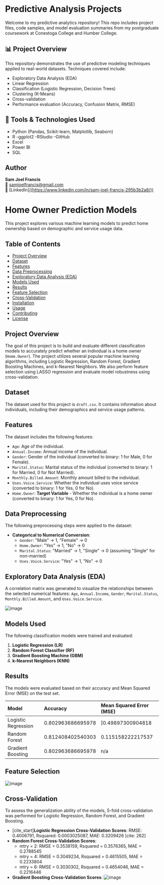 # Predictive Analysis Projects

Welcome to my predictive analytics repository! This repo includes project files, code samples, and model evaluation summaries from my postgraduate coursework at Conestoga College and Humber College.

## 📊 Project Overview

This repository demonstrates the use of predictive modeling techniques applied to real-world datasets. Techniques covered include:
- Exploratory Data Analysis (EDA)
- Linear Regression
- Classification (Logistic Regression, Decision Trees)
- Clustering (K-Means)
- Cross-validation
- Performance evaluation (Accuracy, Confusion Matrix, RMSE)

## 🧪 Tools & Technologies Used
- Python (Pandas, Scikit-learn, Matplotlib, Seaborn)
- R
-ggplot2
-RStudio
-GitHub
- Excel
- Power BI
- SQL

## Author
**Sam Joel Francis**  
📧 samjoelfrancis@gmail.com  
🔗 [LinkedIn][((https://www.linkedin.com/in/sam-joel-francis-295b3b2a8/))  ](https://www.linkedin.com/in/sam-joel-francis-295b3b2a8/)


# Home Owner Prediction Models

This project explores various machine learning models to predict home ownership based on demographic and service usage data.

## Table of Contents

- [Project Overview](#project-overview)
- [Dataset](#dataset)
- [Features](#features)
- [Data Preprocessing](#data-preprocessing)
- [Exploratory Data Analysis (EDA)](#exploratory-data-analysis-eda)
- [Models Used](#models-used)
- [Results](#results)
- [Feature Selection](#feature-selection)
- [Cross-Validation](#cross-validation)
- [Installation](#installation)
- [Usage](#usage)
- [Contributing](#contributing)
- [License](#license)

## Project Overview

The goal of this project is to build and evaluate different classification models to accurately predict whether an individual is a home owner (`Home.Owner`). The project utilizes several popular machine learning algorithms, including Logistic Regression, Random Forest, Gradient Boosting Machines, and k-Nearest Neighbors. We also perform feature selection using LASSO regression and evaluate model robustness using cross-validation.

## Dataset

The dataset used for this project is `draft.csv`. It contains information about individuals, including their demographics and service usage patterns.

## Features

The dataset includes the following features:

- `Age`: Age of the individual.
- `Annual.Income`: Annual income of the individual.
- `Gender`: Gender of the individual (converted to binary: 1 for Male, 0 for Female).
- `Marital.Status`: Marital status of the individual (converted to binary: 1 for Married, 0 for Not Married).
- `Monthly.Billed.Amount`: Monthly amount billed to the individual.
- `Uses.Voice.Service`: Whether the individual uses voice service (converted to binary: 1 for Yes, 0 for No).
- `Home.Owner`: **Target Variable** - Whether the individual is a home owner (converted to binary: 1 for Yes, 0 for No).

## Data Preprocessing

The following preprocessing steps were applied to the dataset:

- **Categorical to Numerical Conversion**:
    - `Gender`: "Male" -> 1, "Female" -> 0 
    - `Home.Owner`: "Yes" -> 1, "No" -> 0 
    - `Marital.Status`: "Married" -> 1, "Single" -> 0 (assuming "Single" for non-married) 
    - `Uses.Voice.Service`: "Yes" -> 1, "No" -> 0 

## Exploratory Data Analysis (EDA)

A correlation matrix was generated to visualize the relationships between the selected numerical features: `Age`, `Annual.Income`, `Gender`, `Marital.Status`, `Monthly.Billed.Amount`, and `Uses.Voice.Service`.

![image](https://github.com/user-attachments/assets/785d1fd1-fdf4-4fe6-b432-4c4f7c28eab9)


## Models Used

The following classification models were trained and evaluated:

1.  **Logistic Regression (LR)**
2.  **Random Forest Classifier (RF)** 
3.  **Gradient Boosting Machine (GBM)** 
4.  **k-Nearest Neighbors (KNN)** 

## Results

The models were evaluated based on their accuracy and Mean Squared Error (MSE) on the test set.

| Model                 | Accuracy | Mean Squared Error (MSE) |
| :-------------------- | :------- | :----------------------- |
| Logistic Regression   | 0.802963686695978 | ]0.49897300904818                 |
| Random Forest         | 0.812408402540303  | 0.115158222217537                  |
| Gradient Boosting     | 0.802963686695978 | n/a                |

## Feature Selection

![image](https://github.com/user-attachments/assets/2e980498-a730-43f0-bb0f-7bcd37700a62)


## Cross-Validation

To assess the generalization ability of the models, 5-fold cross-validation was performed for Logistic Regression, Random Forest, and Gradient Boosting. 

-   [cite_start]**Logistic Regression Cross-Validation Scores**: RMSE: 0.4006791, Rsquared: 0.0003025087, MAE: 0.3209426 [cite: 262]
-   **Random Forest Cross-Validation Scores**:
    * mtry = 2: RMSE = 0.3538159, Rsquared = 0.3576365, MAE = 0.2788545 
    * mtry = 4: RMSE = 0.3049234, Rsquared = 0.4615505, MAE = 0.2233804 
    * mtry = 6: RMSE = 0.3030302, Rsquared = 0.4654046, MAE = 0.2216446 
- **Gradient Boosting Cross-Validation Scores**: ![image](https://github.com/user-attachments/assets/9fa3d6e4-f353-44a8-ad24-a0795c74a22a)

